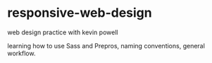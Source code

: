 # responsive-web-design
web design practice with kevin powell

learning how to use Sass and Prepros, naming conventions, general workflow.

